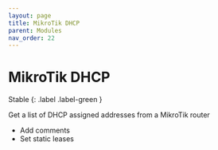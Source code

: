 ```yaml
---
layout: page
title: MikroTik DHCP
parent: Modules
nav_order: 22
---
```


# MikroTik DHCP

Stable
{: .label .label-green }

Get a list of DHCP assigned addresses from a MikroTik router

-   Add comments
-   Set static leases
